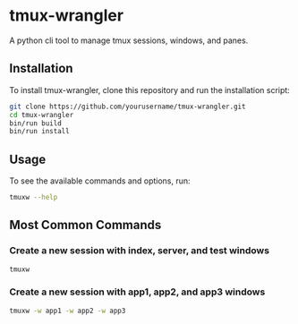 # tmux-wrangler

A python cli tool to manage tmux sessions, windows, and panes.

## Installation

To install tmux-wrangler, clone this repository and run the installation script:

```bash
git clone https://github.com/yourusername/tmux-wrangler.git
cd tmux-wrangler
bin/run build
bin/run install
```

## Usage

To see the available commands and options, run:

```bash
tmuxw --help
```

## Most Common Commands

### Create a new session with index, server, and test windows

```bash
tmuxw
```

### Create a new session with app1, app2, and app3 windows

```bash
tmuxw -w app1 -w app2 -w app3
```

